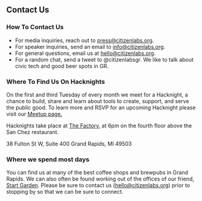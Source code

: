 ## Contact Us


### How To Contact Us

- For media inquiries, reach out to press@citizenlabs.org.
- For speaker inquiries, send an email to info@citizenlabs.org.
- For general questions, email us at hello@citizenlabs.org.
- For a random chat, send a tweet to @citizenlabsgr. We like to talk about civic tech and good beer spots in GR.

### Where To Find Us On Hacknights

On the first and third Tuesday of every month we meet for a Hacknight, a chance to build, share and learn about tools to create, support, and serve the public good. To learn more and RSVP for an upcoming Hacknight please visit our [Meetup page.](https://www.meetup.com/Citizen-Labs/)

Hacknights take place at [The Factory](http://workthefactory.com), at 6pm on the fourth floor above the San Chez restaurant.

38 Fulton St W, Suite 400
Grand Rapids, MI 49503

### Where we spend most days

You can find us at many of the best coffee shops and brewpubs in Grand Rapids. We can also often be found working out of the offices of our friend, [Start Garden](http://startgarden.com). Please be sure to contact us (hello@citizenlabs.org) prior to stopping by so that we can be sure to connect.
